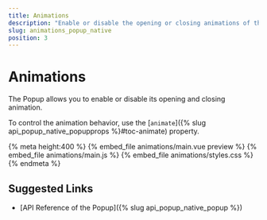```yaml
---
title: Animations
description: "Enable or disable the opening or closing animations of the KendoVue Popup in Angular 2 projects."
slug: animations_popup_native
position: 3
---
```


# Animations

The Popup allows you to enable or disable its opening and closing animation.

To control the animation behavior, use the [`animate`]({% slug api_popup_native_popupprops %}#toc-animate) property.

{% meta height:400 %}
{% embed_file animations/main.vue preview %}
{% embed_file animations/main.js %}
{% embed_file animations/styles.css %}
{% endmeta %}

## Suggested Links

* [API Reference of the Popup]({% slug api_popup_native_popup %})
